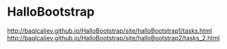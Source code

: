 # HalloBootstrap

http://baqlcaliev.github.io/HalloBootstrap/site/halloBootstrap1/tasks.html
http://baqlcaliev.github.io/HalloBootstrap/site/halloBootstrap2/tasks_2.html
